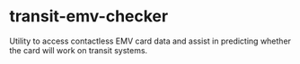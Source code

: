 # transit-emv-checker
Utility to access contactless EMV card data and assist in predicting whether the card will work on transit systems.
